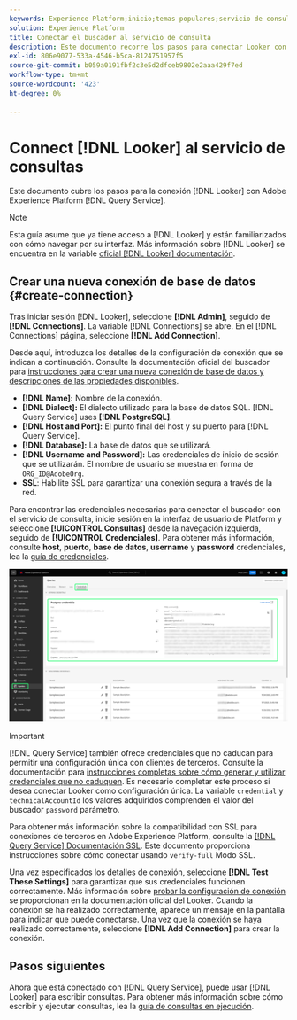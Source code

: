 ```yaml
---
keywords: Experience Platform;inicio;temas populares;servicio de consulta;servicio de consulta;Buscador;buscador;conectarse al servicio de consulta;
solution: Experience Platform
title: Conectar el buscador al servicio de consulta
description: Este documento recorre los pasos para conectar Looker con el servicio de consulta de Adobe Experience Platform.
exl-id: 806e9077-533a-4546-b5ca-8124751957f5
source-git-commit: b059a0191fbf2c3e5d2dfceb9802e2aaa429f7ed
workflow-type: tm+mt
source-wordcount: '423'
ht-degree: 0%

---
```


# Connect [!DNL Looker] al servicio de consultas

Este documento cubre los pasos para la conexión [!DNL Looker] con Adobe Experience Platform [!DNL Query Service].

>[!NOTE]
>
> Esta guía asume que ya tiene acceso a [!DNL Looker] y están familiarizados con cómo navegar por su interfaz. Más información sobre [!DNL Looker] se encuentra en la variable [oficial [!DNL Looker] documentación](https://docs.looker.com/).

## Crear una nueva conexión de base de datos {#create-connection}

Tras iniciar sesión [!DNL Looker], seleccione **[!DNL Admin]**, seguido de **[!DNL Connections]**. La variable [!DNL Connections] se abre. En el [!DNL Connections] página, seleccione **[!DNL Add Connection]**.

Desde aquí, introduzca los detalles de la configuración de conexión que se indican a continuación. Consulte la documentación oficial del buscador para [instrucciones para crear una nueva conexión de base de datos y descripciones de las propiedades disponibles](https://cloud.google.com/looker/docs/connecting-to-your-db#creating_a_new_database_connection).

- **[!DNL Name]:** Nombre de la conexión.
- **[!DNL Dialect]:** El dialecto utilizado para la base de datos SQL. [!DNL Query Service] uses **[!DNL PostgreSQL]**.
- **[!DNL Host and Port]:** El punto final del host y su puerto para [!DNL Query Service].
- **[!DNL Database]:** La base de datos que se utilizará.
- **[!DNL Username and Password]:** Las credenciales de inicio de sesión que se utilizarán. El nombre de usuario se muestra en forma de `ORG_ID@AdobeOrg`.
- **SSL**: Habilite SSL para garantizar una conexión segura a través de la red.

Para encontrar las credenciales necesarias para conectar el buscador con el servicio de consulta, inicie sesión en la interfaz de usuario de Platform y seleccione **[!UICONTROL Consultas]** desde la navegación izquierda, seguido de **[!UICONTROL Credenciales]**. Para obtener más información, consulte **host**, **puerto**, **base de datos**, **username** y **password** credenciales, lea la [guía de credenciales](../ui/credentials.md).

![La página Credenciales del espacio de trabajo Consultas de Experience Platform con Credenciales y las Credenciales de Vencimiento resaltadas.](../images/clients/looker/query-service-credentials-page.png)

>[!IMPORTANT]
>
>[!DNL Query Service] también ofrece credenciales que no caducan para permitir una configuración única con clientes de terceros. Consulte la documentación para [instrucciones completas sobre cómo generar y utilizar credenciales que no caduquen](../ui/credentials.md#non-expiring-credentials). Es necesario completar este proceso si desea conectar Looker como configuración única. La variable `credential` y `technicalAccountId` los valores adquiridos comprenden el valor del buscador `password` parámetro.

Para obtener más información sobre la compatibilidad con SSL para conexiones de terceros en Adobe Experience Platform, consulte la [[!DNL Query Service] Documentación SSL](./ssl-modes.md). Este documento proporciona instrucciones sobre cómo conectar usando `verify-full` Modo SSL.

Una vez especificados los detalles de conexión, seleccione **[!DNL Test These Settings]** para garantizar que sus credenciales funcionen correctamente. Más información sobre [probar la configuración de conexión](https://cloud.google.com/looker/docs/connecting-to-your-db#testing_your_connection_settings) se proporcionan en la documentación oficial del Looker. Cuando la conexión se ha realizado correctamente, aparece un mensaje en la pantalla para indicar que puede conectarse. Una vez que la conexión se haya realizado correctamente, seleccione **[!DNL Add Connection]** para crear la conexión.

## Pasos siguientes

Ahora que está conectado con [!DNL Query Service], puede usar [!DNL Looker] para escribir consultas. Para obtener más información sobre cómo escribir y ejecutar consultas, lea la [guía de consultas en ejecución](../best-practices/writing-queries.md).
